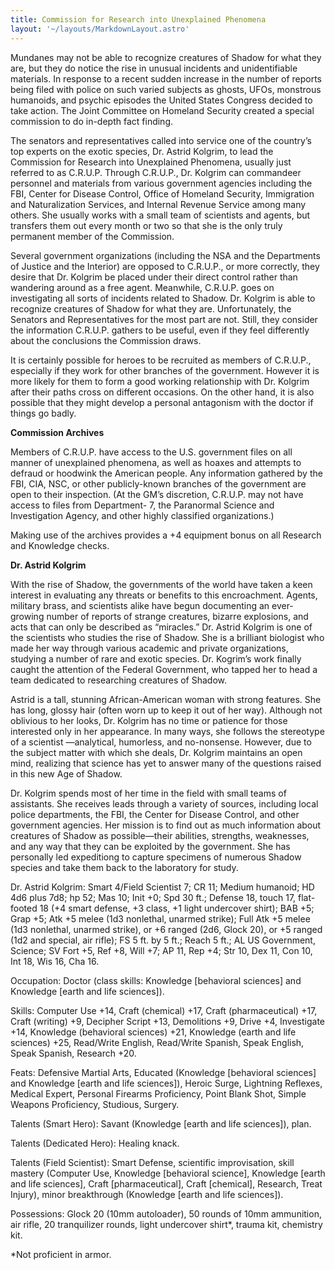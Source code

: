 ```yaml
---
title: Commission for Research into Unexplained Phenomena
layout: '~/layouts/MarkdownLayout.astro'
---
```

Mundanes may not be able to recognize creatures of Shadow for what they are,
but they do notice the rise in unusual incidents and unidentifiable materials.
In response to a recent sudden increase in the number of reports being filed
with police on such varied subjects as ghosts, UFOs, monstrous humanoids, and
psychic episodes the United States Congress decided to take action. The Joint
Committee on Homeland Security created a special commission to do in-depth
fact finding.

The senators and representatives called into service one of the country’s top
experts on the exotic species, Dr. Astrid Kolgrim, to lead the Commission for
Research into Unexplained Phenomena, usually just referred to as C.R.U.P.
Through C.R.U.P., Dr. Kolgrim can commandeer personnel and materials from
various government agencies including the FBI, Center for Disease Control,
Office of Homeland Security, Immigration and Naturalization Services, and
Internal Revenue Service among many others. She usually works with a small
team of scientists and agents, but transfers them out every month or two so
that she is the only truly permanent member of the Commission.

Several government organizations (including the NSA and the Departments of
Justice and the Interior) are opposed to C.R.U.P., or more correctly, they
desire that Dr. Kolgrim be placed under their direct control rather than
wandering around as a free agent. Meanwhile, C.R.U.P. goes on investigating
all sorts of incidents related to Shadow. Dr. Kolgrim is able to recognize
creatures of Shadow for what they are. Unfortunately, the Senators and
Representatives for the most part are not. Still, they consider the
information C.R.U.P. gathers to be useful, even if they feel differently about
the conclusions the Commission draws.

It is certainly possible for heroes to be recruited as members of C.R.U.P.,
especially if they work for other branches of the government. However it is
more likely for them to form a good working relationship with Dr. Kolgrim
after their paths cross on different occasions. On the other hand, it is also
possible that they might develop a personal antagonism with the doctor if
things go badly.

**Commission Archives**

Members of C.R.U.P. have access to the U.S. government files on all manner of
unexplained phenomena, as well as hoaxes and attempts to defraud or hoodwink
the American people. Any information gathered by the FBI, CIA, NSC, or other
publicly-known branches of the government are open to their inspection. (At
the GM’s discretion, C.R.U.P. may not have access to files from Department- 7,
the Paranormal Science and Investigation Agency, and other highly classified
organizations.)

Making use of the archives provides a +4 equipment bonus on all Research and
Knowledge checks.

**Dr. Astrid Kolgrim**

With the rise of Shadow, the governments of the world have taken a keen
interest in evaluating any threats or benefits to this encroachment. Agents,
military brass, and scientists alike have begun documenting an ever-growing
number of reports of strange creatures, bizarre explosions, and acts that can
only be described as “miracles.” Dr. Astrid Kolgrim is one of the scientists
who studies the rise of Shadow. She is a brilliant biologist who made her way
through various academic and private organizations, studying a number of rare
and exotic species. Dr. Kogrim’s work finally caught the attention of the
Federal Government, who tapped her to head a team dedicated to researching
creatures of Shadow.

Astrid is a tall, stunning African-American woman with strong features. She
has long, glossy hair (often worn up to keep it out of her way). Although not
oblivious to her looks, Dr. Kolgrim has no time or patience for those
interested only in her appearance. In many ways, she follows the stereotype of
a scientist —analytical, humorless, and no-nonsense. However, due to the
subject matter with which she deals, Dr. Kolgrim maintains an open mind,
realizing that science has yet to answer many of the questions raised in this
new Age of Shadow.

Dr. Kolgrim spends most of her time in the field with small teams of
assistants. She receives leads through a variety of sources, including local
police departments, the FBI, the Center for Disease Control, and other
government agencies. Her mission is to find out as much information about
creatures of Shadow as possible—their abilities, strengths, weaknesses, and
any way that they can be exploited by the government. She has personally led
expeditiong to capture specimens of numerous Shadow species and take them back
to the laboratory for study.

Dr. Astrid Kolgrim: Smart 4/Field Scientist 7; CR 11; Medium humanoid; HD 4d6
plus 7d8; hp 52; Mas 10; Init +0; Spd 30 ft.; Defense 18, touch 17, flat-
footed 18 (+4 smart defense, +3 class, +1 light undercover shirt); BAB +5;
Grap +5; Atk +5 melee (1d3 nonlethal, unarmed strike); Full Atk +5 melee (1d3
nonlethal, unarmed strike), or +6 ranged (2d6, Glock 20), or +5 ranged (1d2
and special, air rifle); FS 5 ft. by 5 ft.; Reach 5 ft.; AL US Government,
Science; SV Fort +5, Ref +8, Will +7; AP 11, Rep +4; Str 10, Dex 11, Con 10,
Int 18, Wis 16, Cha 16.

Occupation: Doctor (class skills: Knowledge [behavioral sciences] and
Knowledge [earth and life sciences]).

Skills: Computer Use +14, Craft (chemical) +17, Craft (pharmaceutical) +17,
Craft (writing) +9, Decipher Script +13, Demolitions +9, Drive +4, Investigate
+14, Knowledge (behavioral sciences) +21, Knowledge (earth and life sciences)
+25, Read/Write English, Read/Write Spanish, Speak English, Speak Spanish,
Research +20.

Feats: Defensive Martial Arts, Educated (Knowledge [behavioral sciences] and
Knowledge [earth and life sciences]), Heroic Surge, Lightning Reflexes,
Medical Expert, Personal Firearms Proficiency, Point Blank Shot, Simple
Weapons Proficiency, Studious, Surgery.

Talents (Smart Hero): Savant (Knowledge [earth and life sciences]), plan.

Talents (Dedicated Hero): Healing knack.

Talents (Field Scientist): Smart Defense, scientific improvisation, skill
mastery (Computer Use, Knowledge [behavioral science], Knowledge [earth and life sciences], Craft [pharmaceutical], Craft [chemical], Research, Treat
Injury), minor breakthrough (Knowledge [earth and life sciences]).

Possessions: Glock 20 (10mm autoloader), 50 rounds of 10mm ammunition, air
rifle, 20 tranquilizer rounds, light undercover shirt*, trauma kit, chemistry
kit.

*Not proficient in armor. 

